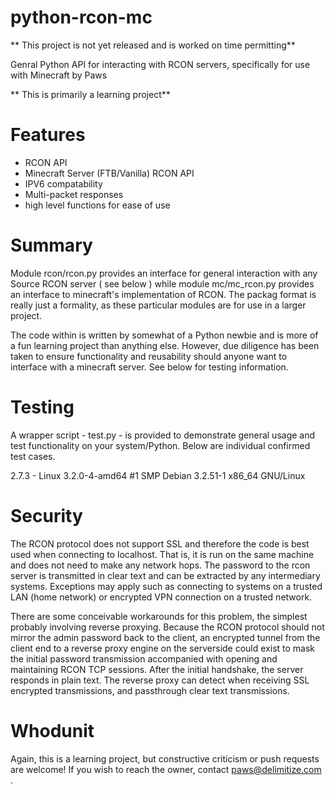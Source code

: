 python-rcon-mc
==============

** This project is not yet released and is worked on time permitting**

Genral Python API for interacting with RCON servers, specifically for use with Minecraft
  by Paws

** This is primarily a learning project**


Features
=====
  - RCON API
  - Minecraft Server (FTB/Vanilla) RCON API
  - IPV6 compatability
  - Multi-packet responses
  - high level functions for ease of use



Summary
=======
Module rcon/rcon.py provides an interface for general interaction with any Source RCON server ( see below )  while module mc/mc_rcon.py provides an interface to minecraft's implementation of RCON.  The packag format is really just a formality, as these particular modules are for use in a larger project.

The code within is written by somewhat of a Python newbie and is more of a fun learning project than anything else. However, due diligence has been taken to ensure functionality and reusability should anyone want to interface with a minecraft server.  See below for testing information. 

Testing
========
A wrapper script - test.py - is provided to demonstrate general usage and test functionality on your system/Python.  Below are individual confirmed test cases.

  2.7.3 - Linux 3.2.0-4-amd64 #1 SMP Debian 3.2.51-1 x86_64 GNU/Linux

**Security**
============
The RCON protocol does not support SSL and therefore the code is best used when connecting to localhost.  That is, it is run on the same machine and does not need to make any network hops.  The password to the rcon server is transmitted in clear text and can be extracted by any intermediary systems. Exceptions may apply such as connecting to systems on a trusted LAN (home network) or encrypted VPN connection on a trusted network.

There are some conceivable workarounds for this problem, the simplest probably involving reverse proxying.  Because the RCON protocol should not mirror the admin password back to the client, an encrypted tunnel from the client end to a reverse proxy engine on the serverside could exist to mask the initial password transmission accompanied with opening and maintaining RCON TCP sessions.  After the initial handshake, the server responds in plain text.  The reverse proxy can detect when receiving SSL encrypted transmissions, and passthrough clear text transmissions.



Whodunit
======
Again, this is a learning project, but constructive criticism or push requests are welcome!  If you wish to reach the owner, contact paws@delimitize.com .
